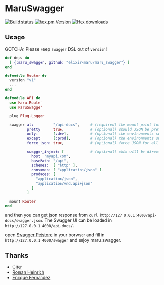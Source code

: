 MaruSwagger
===========

[![Build status](https://img.shields.io/travis/elixir-maru/maru_swagger.svg?style=flat-square)](https://travis-ci.org/elixir-maru/maru_swagger)
[![hex.pm Version](https://img.shields.io/hexpm/v/maru_swagger.svg?style=flat-square)](https://hex.pm/packages/maru_swagger)
[![Hex downloads](https://img.shields.io/hexpm/dt/maru_swagger.svg?style=flat-square)](https://hex.pm/packages/maru_swagger)

## Usage

GOTCHA: Please keep `swagger` DSL out of `version`!

```elixir
def deps do
  [ {:maru_swagger, github: "elixir-maru/maru_swagger"} ]
end

defmodule Router do
  version "v1"
  ...
end

defmodule API do
  use Maru.Router
  use MaruSwagger

  plug Plug.Logger

  swagger at:         "/api-docs",     # (required) the mount point for the URL
          pretty:     true,            # (optional) should JSON be pretty-printed?
          only:       [:dev],          # (optional) the environments swagger works
          except:     [:prod],         # (optional) the environments swagger NOT works
          force_json: true,            # (optional) force JSON for all params instead of formData

          swagger_inject: [            # (optional) this will be directly injected into the root Swagger JSON
            host: "myapi.com",
            basePath: "/api",
            schemes:  [ "http" ],
            consumes: [ "application/json" ],
            produces: [
              "application/json",
              "application/vnd.api+json"
            ]
          ]

  mount Router
end
```

and then you can get json response from `curl http://127.0.0.1:4000/api-docs/swagger.json`. The
Swagger UI can be loaded in `http://127.0.0.1:4000/api-docs/`.

open [Swagger Petstore](http://petstore.swagger.io) in your borwser and fill in `http://127.0.0.1:4000/swagger` and enjoy maru_swagger.


## Thanks

* [Cifer](https://github.com/Cifer-Y)
* [Roman Heinrich](https://github.com/mindreframer)
* [Enrique Fernandez](https://github.com/efcasado)
